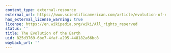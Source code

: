```yaml
---
content_type: external-resource
external_url: https://www.scientificamerican.com/article/evolution-of-earth/
has_external_license_warning: true
license: https://en.wikipedia.org/wiki/All_rights_reserved
status: ''
title: The Evolution of the Earth
uid: 825d3769-6be7-4faf-a295-448182a66bc8
wayback_url: ''
---
```

